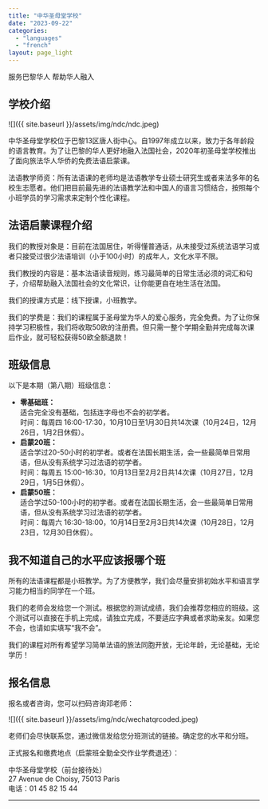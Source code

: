 ```yaml
---
title: "中华圣母堂学校"
date: "2023-09-22"
categories: 
  - "languages"
  - "french"
layout: page_light
---
```


服务巴黎华人 帮助华人融入

## 学校介绍

![]({{ site.baseurl }}/assets/img/ndc/ndc.jpeg)

中华圣母堂学校位于巴黎13区唐人街中心。自1997年成立以来，致力于各年龄段的语言教育。为了让巴黎的华人更好地融入法国社会，2020年初圣母堂学校推出了面向旅法华人华侨的免费法语启蒙课。

法语教学师资：所有法语课的老师均是法语教学专业硕士研究生或者来法多年的名校生志愿者。他们把目前最先进的法语教学法和中国人的语言习惯结合，按照每个小班学员的学习需求来定制个性化课程。

## 法语启蒙课程介绍

我们的教授对象是：目前在法国居住，听得懂普通话，从未接受过系统法语学习或者只接受过很少法语培训（小于100小时）的成年人，文化水平不限。

我们教授的内容是：基本法语读音规则，练习最简单的日常生活必须的词汇和句子，介绍帮助融入法国社会的文化常识，让你能更自在地生活在法国。

我们的授课方式是：线下授课，小班教学。

我们的学费是：我们的课程属于圣母堂为华人的爱心服务，完全免费。为了让你保持学习积极性，我们将收取50欧的注册费。但只需一整个学期全勤并完成每次课后作业，就可轻松获得50欧全额退款！

## 班级信息

以下是本期（第八期）班级信息：
- **零基础班：**  
  适合完全没有基础，包括连字母也不会的初学者。  
  时间：每周四 16:00-17:30，10月10日至1月30日共14次课（10月24日，12月26日，1月2日休假）。
- **启蒙20班：**  
  适合学过20-50小时的初学者。或者在法国长期生活，会一些最简单日常用语，但从没有系统学习过法语的初学者。  
  时间：每周五 15:00-16:30，10月13日至2月2日共14次课（10月27日，12月29日，1月5日休假）。
- **启蒙50班：**  
  适合学过50-100小时的初学者。或者在法国长期生活，会一些最简单日常用语，但从没有系统学习过法语的初学者。  
  时间：每周六 16:30-18:00，10月14日至2月3日共14次课（10月28日，12月23日，12月30日休假）。

## 我不知道自己的水平应该报哪个班

所有的法语课程都是小班教学。为了方便教学，我们会尽量安排初始水平和语言学习能力相当的同学在一个班。

我们的老师会发给您一个测试。根据您的测试成绩，我们会推荐您相应的班级。这个测试可以直接在手机上完成，请独立完成，不要适应字典或者求助亲友。如果您不会，也请如实填写“我不会”。

我们的课程对所有希望学习简单法语的旅法同胞开放，无论年龄，无论基础，无论学历！

## 报名信息

报名或者咨询，您可以扫码咨询邓老师：

![]({{ site.baseurl }}/assets/img/ndc/wechatqrcoded.jpeg)

老师们会尽快联系您，通过微信发给您分班测试的链接。确定您的水平和分班。

正式报名和缴费地点（启蒙班全勤全交作业学费退还）：

中华圣母堂学校（前台接待处）  
27 Avenue de Choisy, 75013 Paris  
电话：01 45 82 15 44

---
